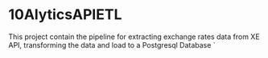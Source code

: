 # 10AlyticsAPIETL
This project contain the pipeline for extracting exchange rates data from XE API, transforming the data and load to a Postgresql Database
`